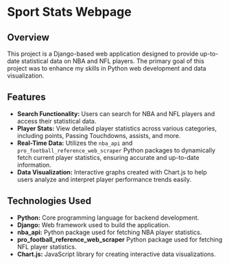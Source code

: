 # Sport Stats Webpage

## Overview

This project is a Django-based web application designed to provide up-to-date statistical data on NBA and NFL players. The primary goal of this project was to enhance my skills in Python web development and data visualization.

## Features

- **Search Functionality:** Users can search for NBA and NFL players and access their statistical data.
- **Player Stats:** View detailed player statistics across various categories, including points, Passing Touchdowns, assists, and more.
- **Real-Time Data:** Utilizes the `nba_api` and `pro_football_reference_web_scraper` Python packages to dynamically fetch current player statistics, ensuring accurate and up-to-date information.
- **Data Visualization:** Interactive graphs created with Chart.js to help users analyze and interpret player performance trends easily.

## Technologies Used

- **Python:** Core programming language for backend development.
- **Django:** Web framework used to build the application.
- **nba_api:** Python package used for fetching NBA player statistics.
- **pro_football_reference_web_scraper** Python package used for fetching NFL player statistics.
- **Chart.js:** JavaScript library for creating interactive data visualizations.
